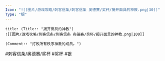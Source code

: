 ```yaml
---
Icon: "![[图片/游戏攻略/刺客信条/刺客信条 奥德赛/奖杯/揭开面具的神教.png|30]]"
Type: "银"
---
```

```ad-common-silver-trophy
title: (Title:: "揭开面具的神教")
![[图片/游戏攻略/刺客信条/刺客信条 奥德赛/奖杯/揭开面具的神教.png|100]]

(Comment:: "打败所有秩序神教的成员。")
```

#刺客信条/奥德赛/奖杯 #奖杯 #银
